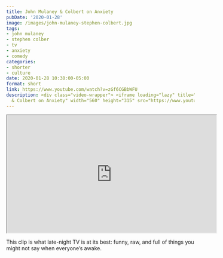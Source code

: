 ```yaml
---
title: John Mulaney & Colbert on Anxiety
pubDate: '2020-01-28'
image: /images/john-mulaney-stephen-colbert.jpg
tags:
- john mulaney
- stephen colber
- tv
- anxiety
- comedy
categories:
- shorter
- culture
date: 2020-01-28 10:38:00-05:00
format: short
link: https://www.youtube.com/watch?v=zGf6CGBbWFU
description: <div class="video-wrapper"> <iframe loading="lazy" title="John Mulaney
  & Colbert on Anxiety" width="560" height="315" src="https://www.youtube.com/embed/zGf6CGB...
---
```


<div class="video-wrapper">
<iframe loading="lazy" title="John Mulaney & Colbert on Anxiety" width="560" height="315" src="https://www.youtube.com/embed/zGf6CGBbWFU" allow="accelerometer; autoplay; encrypted-media; gyroscope; picture-in-picture" allowfullscreen></iframe>
</div>

This clip is what late-night TV is at its best: funny, raw, and full of things you might not say when everyone’s awake.
